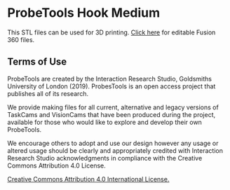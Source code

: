 # ProbeTools Hook Medium

This STL files can be used for 3D printing. [Click here](https://myhub.autodesk360.com/ue2b58741/g/shares/SH7f1edQT22b515c761e6e515a2c10ef483b?viewState=NoIgbgDAdAjCA0IDeAdEAXAngBwKZoC40ARXAZwEsBzAOzXjQEMyzd1C0B2AZgk4lwAjRgFoAZo24BOEQBYJAVhGNGADjEiATJ1kA2ft1UATBQLQBfEAF0gA) for editable Fusion 360 files.

## Terms of Use
 
 ProbeTools are created by the Interaction Research Studio, Goldsmiths University of London (2019). ProbesTools is an open access project that publishes all of its research.  

We provide making files for all current, alternative and legacy versions of TaskCams and VisionCams that have been produced during the project, available for those who would like to explore and develop their own ProbeTools. 

We encourage others to adopt and use our design however any usage or altered usage should be clearly and appropriately credited with Interaction Research Studio acknowledgments in compliance with the Creative Commons Attribution 4.0 License.

[Creative Commons Attribution 4.0 International License.](https://creativecommons.org/licenses/by/4.0/)

